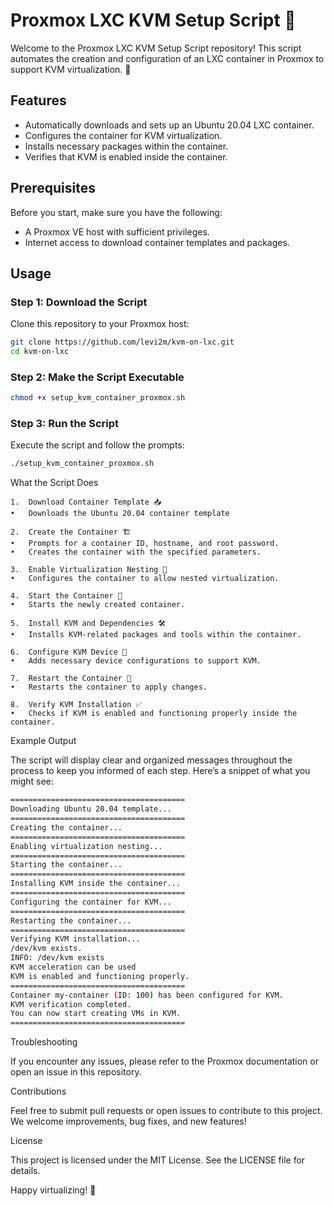 # Proxmox LXC KVM Setup Script 🎉

Welcome to the Proxmox LXC KVM Setup Script repository! This script automates the creation and configuration of an LXC container in Proxmox to support KVM virtualization. 🚀

## Features

- Automatically downloads and sets up an Ubuntu 20.04 LXC container.
- Configures the container for KVM virtualization.
- Installs necessary packages within the container.
- Verifies that KVM is enabled inside the container.

## Prerequisites

Before you start, make sure you have the following:

- A Proxmox VE host with sufficient privileges.
- Internet access to download container templates and packages.

## Usage

### Step 1: Download the Script

Clone this repository to your Proxmox host:

```bash
git clone https://github.com/levi2m/kvm-on-lxc.git
cd kvm-on-lxc
```

### Step 2: Make the Script Executable

```bash
chmod +x setup_kvm_container_proxmox.sh
```

### Step 3: Run the Script

Execute the script and follow the prompts:

```bash
./setup_kvm_container_proxmox.sh
```

What the Script Does

	1.	Download Container Template 📥
	•	Downloads the Ubuntu 20.04 container template

	2.	Create the Container 🏗️
	•	Prompts for a container ID, hostname, and root password.
	•	Creates the container with the specified parameters.
	
	3.	Enable Virtualization Nesting 🔧
	•	Configures the container to allow nested virtualization.
	
 	4.	Start the Container 🚀
	•	Starts the newly created container.
	
 	5.	Install KVM and Dependencies 🛠️
	•	Installs KVM-related packages and tools within the container.
	
 	6.	Configure KVM Device 🔌
	•	Adds necessary device configurations to support KVM.
	
 	7.	Restart the Container 🔄
	•	Restarts the container to apply changes.
	
 	8.	Verify KVM Installation ✅
	•	Checks if KVM is enabled and functioning properly inside the container.

 Example Output

The script will display clear and organized messages throughout the process to keep you informed of each step. Here’s a snippet of what you might see:

```bash
=======================================
Downloading Ubuntu 20.04 template...
=======================================
Creating the container...
=======================================
Enabling virtualization nesting...
=======================================
Starting the container...
=======================================
Installing KVM inside the container...
=======================================
Configuring the container for KVM...
=======================================
Restarting the container...
=======================================
Verifying KVM installation...
/dev/kvm exists.
INFO: /dev/kvm exists
KVM acceleration can be used
KVM is enabled and functioning properly.
=======================================
Container my-container (ID: 100) has been configured for KVM.
KVM verification completed.
You can now start creating VMs in KVM.
=======================================
```

Troubleshooting

If you encounter any issues, please refer to the Proxmox documentation or open an issue in this repository.

Contributions

Feel free to submit pull requests or open issues to contribute to this project. We welcome improvements, bug fixes, and new features!

License

This project is licensed under the MIT License. See the LICENSE file for details.

Happy virtualizing! 🎉


